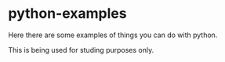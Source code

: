 # python-examples

Here there are some examples of things you can do with python.

This is being used for studing purposes only.
